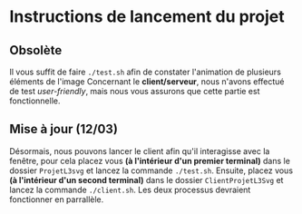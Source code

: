 Instructions de lancement du projet
===================================

Obsolète
--------

Il vous suffit de faire `./test.sh` afin de constater l'animation de plusieurs éléments de l'image
Concernant le **client/serveur**, nous n'avons effectué de test *user-friendly*, mais nous vous assurons que cette partie est fonctionnelle. 

Mise à jour (12/03)
-------------------

Désormais, nous pouvons lancer le client afin qu'il interagisse avec la fenêtre,
pour cela placez vous **(à l'intérieur d'un premier terminal)** dans le dossier `ProjetL3svg` et lancez la commande `./test.sh`. 
Ensuite, placez vous **(à l'intérieur d'un second terminal)** dans le dossier `ClientProjetL3Svg` et lancez la commande `./client.sh`.
Les deux processus devraient fonctionner en parrallèle.


